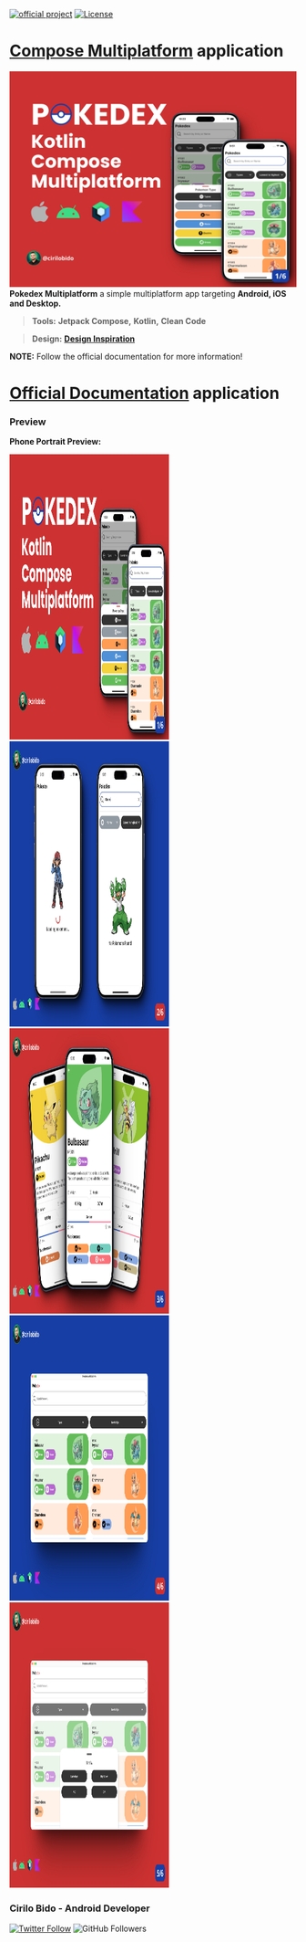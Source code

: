 [![official project](http://jb.gg/badges/official.svg)](https://confluence.jetbrains.com/display/ALL/JetBrains+on+GitHub)
[![License](https://img.shields.io/badge/License-Apache_2.0-blue.svg)](https://opensource.org/licenses/Apache-2.0)
# [Compose Multiplatform](https://github.com/JetBrains/compose-multiplatform) application
![Banner](./preview/1.png)
**Pokedex Multiplatform** a simple multiplatform app targeting **Android, iOS and Desktop.**

> **Tools:** **Jetpack Compose,** **Kotlin,** **Clean Code**

> **Design:** **[Design Inspiration](https://www.figma.com/file/ykQAHB8kQSaJPOgcaaSk02/Pok%C3%A9dex-%2F-Pok%C3%A9mon-App-(Community)?type=design&node-id=1268-35268&mode=design&t=qOK8IXuciQNLeCPu-0)**

**NOTE:** Follow the official documentation for more information!
# [Official Documentation](https://github.com/JetBrains/compose-multiplatform) application
### Preview
**Phone Portrait Preview:**

<img src="./preview/1.png" alt= "" width="280" height="500" title="Light" />

<img src="./preview/2.png" alt= "" width="280" height="500" title="Light" />

<img src="./preview/3.png" alt= "" width="280" height="500" title="Light" />

<img src="./preview/4.png" alt= "" width="280" height="500" title="Light" />

<img src="./preview/5.png" alt= "" width="280" height="500" title="Light" />

### Cirilo Bido - Android Developer
[![Twitter Follow](https://img.shields.io/twitter/follow/cirilobido?style=for-the-badge&logo=twitter&color=blue)](https://twitter.com/cirilobido)
![GitHub Followers](https://img.shields.io/github/followers/cirilobido?style=for-the-badge&logo=github&color=blue)